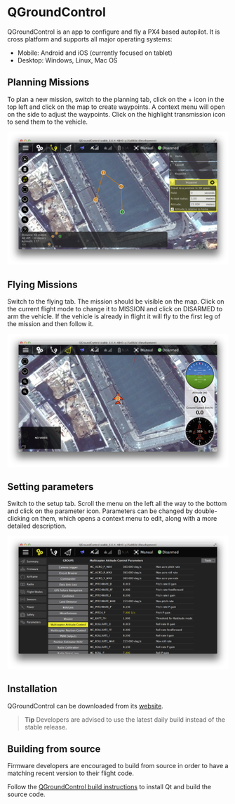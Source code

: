 # QGroundControl

QGroundControl is an app to configure and fly a PX4 based autopilot. It is cross platform and supports all major operating systems:

  * Mobile: Android and iOS (currently focused on tablet)
  * Desktop: Windows, Linux, Mac OS

## Planning Missions

To plan a new mission, switch to the planning tab, click on the + icon in the top left and click on the map to create waypoints. A context menu will open on the side to adjust the waypoints. Click on the highlight transmission icon to send them to the vehicle.

![](../../assets/gcs/planning-mission.png)

## Flying Missions

Switch to the flying tab. The mission should be visible on the map. Click on the current flight mode to change it to MISSION and click on DISARMED to arm the vehicle. If the vehicle is already in flight it will fly to the first leg of the mission and then follow it.

![](../../assets/gcs/flying-mission.png)

## Setting parameters

Switch to the setup tab. Scroll the menu on the left all the way to the bottom and click on the parameter icon. Parameters can be changed by double-clicking on them, which opens a context menu to edit, along with a more detailed description.

![](../../assets/gcs/setting-parameter.png)

## Installation

QGroundControl can be downloaded from its [website](http://qgroundcontrol.com/downloads).

> **Tip** Developers are advised to use the latest daily build instead of the stable release.

## Building from source

Firmware developers are encouraged to build from source in order to have a matching recent version to their flight code.

Follow the [QGroundControl build instructions](https://dev.qgroundcontrol.com/en/getting_started/) to install Qt and build the source code.
